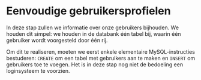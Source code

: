 # Eenvoudige gebruikersprofielen
In deze stap zullen we informatie over onze gebruikers bijhouden. We houden dit simpel: we houden in de databank één tabel bij, waarin één gebruiker wordt voorgesteld door één rij.

Om dit te realiseren, moeten we eerst enkele elementaire MySQL-instructies bestuderen: `CREATE` om een tabel met gebruikers aan te maken en `INSERT` om gebruikers toe te voegen. Het is in deze stap nog niet de bedoeling een loginsysteem te voorzien.
